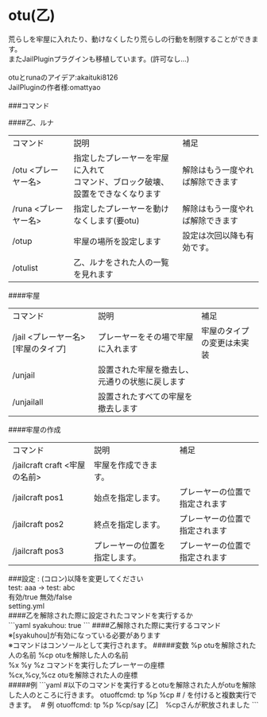 otu(乙)
===

荒らしを牢屋に入れたり、動けなくしたり荒らしの行動を制限することができます。<br/>
またJailPluginプラグインも移植しています。(許可なし...)<br/>
<br/>
otuとrunaのアイデア:akaituki8126<br/>
JailPluginの作者様:omattyao<br/>
<br/>
###コマンド

####乙、ルナ
<table>
  <tr>
    <td>コマンド</td>
    <td>説明</td>
    <td>補足</td>
  </tr>
  <tr>
    <td>/otu &lt;プレーヤー名&gt;</td>
    <td>指定したプレーヤーを牢屋に入れて<br/>コマンド、ブロック破壊、設置をできなくなります</td>
    <td>解除はもう一度やれば解除できます</td>
  </tr>
  <tr>
    <td>/runa &lt;プレーヤー名&gt;</td>
    <td>指定したプレーヤーを動けなくします(要otu)</td>
    <td>解除はもう一度やれば解除できます</td>
  </tr>
 <tr>
    <td>/otup</td>
    <td>牢屋の場所を設定します</td>
    <td>設定は次回以降も有効です。</td>
  </tr>
  <tr>
    <td>/otulist</td>
    <td>乙、ルナをされた人の一覧を見れます</td>
    <td></td>
  </tr>
</table>
####牢屋
<table>
  <tr>
    <td>コマンド</td>
    <td>説明</td>
    <td>補足</td>
  </tr>
 <tr>
    <td>/jail &lt;プレーヤー名&gt; [牢屋のタイプ]</td>
    <td>プレーヤーをその場で牢屋に入れます</td>
    <td>牢屋のタイプの変更は未実装</td>
  </tr>
  <tr>
    <td>/unjail</td>
    <td>設置された牢屋を撤去し、元通りの状態に戻します</td>
    <td></td>
  </tr>
  <tr>
    <td>/unjailall</td>
    <td>設置されたすべての牢屋を撤去します</td>
    <td></td>
  </tr>
</table>
####牢屋の作成
<table>
  <tr>
    <td>コマンド</td>
    <td>説明</td>
    <td>補足</td>
  </tr>
  <tr>
    <td>/jailcraft craft &lt;牢屋の名前&gt;</td>
    <td>牢屋を作成できます。</td>
    <td></td>
  </tr>
   <tr>
    <td>/jailcraft pos1</td>
    <td>始点を指定します。</td>
    <td>プレーヤーの位置で指定されます</td>
  </tr>
  <tr>
    <td>/jailcraft pos2</td>
    <td>終点を指定します。</td>
    <td>プレーヤーの位置で指定されます</td>
  </tr>
   <tr>
    <td>/jailcraft pos3</td>
    <td>プレーヤーの位置を指定します。</td>
    <td>プレーヤーの位置で指定されます</td>
  </tr>
</table>
###設定
 : (コロン)以降を変更してください<br/>
test: aaa -> test: abc <br/>
有効/true 無効/false<br/>
setting.yml<br/>
####乙を解除された際に設定されたコマンドを実行するか<br/>
```yaml
syakuhou: true
```
####乙解除された際に実行するコマンド<br/>
※[syakuhou]が有効になっている必要があります<br/>
※コマンドはコンソールとして実行されます。
#####変数 
%p otuを解除された人の名前 %cp otuを解除した人の名前<br/>
%x %y %z コマンドを実行したプレーヤーの座標<br/>
%cx,%cy,%cz otuを解除された人の座標<br/>
#####例
```yaml
#以下のコマンドを実行するとotuを解除された人がotuを解除した人のところに行きます。
otuoffcmd: tp %p %cp
# / を付けると複数実行できます。　
# 例
otuoffcmd: tp %p %cp/say [乙]　%cpさんが釈放されました
```
